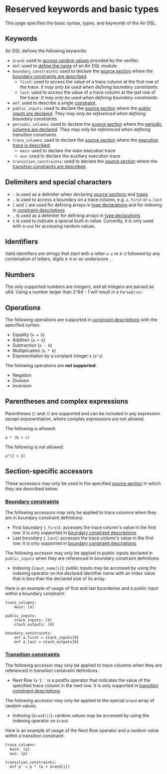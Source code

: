 # Reserved keywords and basic types

This page specifies the basic syntax, types, and keywords of the Air DSL.

## Keywords

Air DSL defines the following keywords:

- `$rand`: used to [access random values](#accessors) provided by the verifier.
- `def`: used to [define the name](./structure.md) of an Air DSL module.
- `boundary_constraints`: used to declare the [source section](./structure.md) where the [boundary constraints are described](./constraints.md#boundary_constraints).
  - `first`: used to access the value of a trace column at the first row of the trace. _It may only be used when defining boundary constraints._
  - `last`: used to access the value of a trace column at the last row of the trace. _It may only be used when defining boundary constraints._
- `enf`: used to describe a single [constraint](./constraints.md).
- `public_inputs`: used to declare the [source section](./structure.md) where the [public inputs are declared](./declarations.md). _They may only be referenced when defining boundary constraints._
- `periodic_columns`: used to declare the [source section](./structure.md) where the [periodic columns are declared](./declarations.md). _They may only be referenced when defining transition constraints._
- `trace_columns`: used to declare the [source section](./structure.md) where the [execution trace is described](./declarations.md).
  - `main`: used to declare the main execution trace
  - `aux`: used to declare the auxiliary execution trace
- `transition_constraints`: used to declare the [source section](./structure.md) where the [transition constraints are described](./constraints.md#transition_constraints).

## Delimiters and special characters

- `:` is used as a delimiter when declaring [source sections](./primitives.md) and [types](./declarations.md)
- `.` is used to access a boundary on a trace column, e.g. `a.first` or `a.last`
- `[` and `]` are used for defining arrays in [type declarations](./declarations.md) and for indexing in [constraint descriptions](./constraints.md)
- `,` is used as a delimiter for defining arrays in [type declarations](./declarations.md)
- `$` is used to indicate a special built-in value. Currently, it is only used with `$rand` for accessing random values.

## Identifiers

Valid identifiers are strings that start with a letter `a-z` or `A-Z` followed by any combination of letters, digits `0-9` or an underscore `_`.

## Numbers

The only supported numbers are integers, and all integers are parsed as u64. Using a number larger than 2^64 - 1 will result in a `ParseError`.

## Operations

The following operations are supported in [constraint descriptions](./constraints.md) with the specified syntax:

- Equality (`a = b`)
- Addition (`a + b`)
- Subtraction (`a - b`)
- Multiplication (`a * b`)
- Exponentiation by a constant integer x (`a^x`)

The following operations are **not supported**:

- Negation
- Division
- Inversion

## Parentheses and complex expressions

Parentheses (`(` and `)`) are supported and can be included in any expression except exponentiation, where complex expressions are not allowed.

The following is allowed:

```
a * (b + c)
```

The following is not allowed:

```
a^(2 + 3)
```

## Section-specific accessors

These accessors may only be used in the specified [source section](./structure.md) in which they are described below.

### [Boundary constraints](./constraints.md#boundary_constraints)

The following accessors may only be applied to trace columns when they are in boundary constraint definitions.

- First boundary (`.first`): accesses the trace column's value in the first row. It is only supported in [boundary constraint descriptions](./constraints.md#boundary_constraints)
- Last boundary (`.last`): accesses the trace column's value in the first row. It is only supported in [boundary constraint descriptions](./constraints.md#boundary_constraints)

The following accessor may only be applied to public inputs declared in `public_inputs` when they are referenced in boundary constraint definitions.

- Indexing (`input_name[i]`): public inputs may be accessed by using the indexing operator on the declared identifier name with an index value that is less than the declared size of its array.

Here is an example of usage of first and last boundaries and a public input within a boundary constraint:

```
trace_columns:
    main: [a]

public_inputs:
    stack_inputs: [4]
    stack_outputs: [4]

boundary_constraints:
    enf a.first = stack_inputs[0]
    enf a.last = stack_outputs[0]
```

### [Transition constraints](./constraints.md#transition_constraints)

The following accessor may only be applied to trace columns when they are referenced in transition constraint definitions.

- Next Row (`a'`): `'` is a postfix operator that indicates the value of the specified trace column in the next row. It is only supported in [transition constraint descriptions](./constraints.md#transition_constraints).

The following accessor may only be applied to the special `$rand` array of random values.

- Indexing (`$rand[i]`): random values may be accessed by using the indexing operator on `$rand`.

Here is an example of usage of the Next Row operator and a random value within a transition constraint:

```
trace_columns:
  main: [a]
  aux: [p]

transition_constraints:
  enf p' = p * (a + $rand[i])
```
